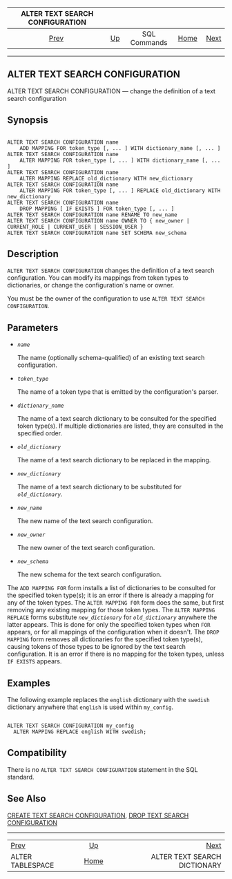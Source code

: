 <!--?xml version="1.0" encoding="UTF-8" standalone="no"?-->

|            ALTER TEXT SEARCH CONFIGURATION           |                                        |              |                                                       |                                                                    |
| :--------------------------------------------------: | :------------------------------------- | :----------: | ----------------------------------------------------: | -----------------------------------------------------------------: |
| [Prev](sql-altertablespace.html "ALTER TABLESPACE")  | [Up](sql-commands.html "SQL Commands") | SQL Commands | [Home](index.html "PostgreSQL 17devel Documentation") |  [Next](sql-altertsdictionary.html "ALTER TEXT SEARCH DICTIONARY") |

***

[]()

## ALTER TEXT SEARCH CONFIGURATION

ALTER TEXT SEARCH CONFIGURATION — change the definition of a text search configuration

## Synopsis

```

ALTER TEXT SEARCH CONFIGURATION name
    ADD MAPPING FOR token_type [, ... ] WITH dictionary_name [, ... ]
ALTER TEXT SEARCH CONFIGURATION name
    ALTER MAPPING FOR token_type [, ... ] WITH dictionary_name [, ... ]
ALTER TEXT SEARCH CONFIGURATION name
    ALTER MAPPING REPLACE old_dictionary WITH new_dictionary
ALTER TEXT SEARCH CONFIGURATION name
    ALTER MAPPING FOR token_type [, ... ] REPLACE old_dictionary WITH new_dictionary
ALTER TEXT SEARCH CONFIGURATION name
    DROP MAPPING [ IF EXISTS ] FOR token_type [, ... ]
ALTER TEXT SEARCH CONFIGURATION name RENAME TO new_name
ALTER TEXT SEARCH CONFIGURATION name OWNER TO { new_owner | CURRENT_ROLE | CURRENT_USER | SESSION_USER }
ALTER TEXT SEARCH CONFIGURATION name SET SCHEMA new_schema
```

## Description

`ALTER TEXT SEARCH CONFIGURATION` changes the definition of a text search configuration. You can modify its mappings from token types to dictionaries, or change the configuration's name or owner.

You must be the owner of the configuration to use `ALTER TEXT SEARCH CONFIGURATION`.

## Parameters

*   *`name`*

    The name (optionally schema-qualified) of an existing text search configuration.

*   *`token_type`*

    The name of a token type that is emitted by the configuration's parser.

*   *`dictionary_name`*

    The name of a text search dictionary to be consulted for the specified token type(s). If multiple dictionaries are listed, they are consulted in the specified order.

*   *`old_dictionary`*

    The name of a text search dictionary to be replaced in the mapping.

*   *`new_dictionary`*

    The name of a text search dictionary to be substituted for *`old_dictionary`*.

*   *`new_name`*

    The new name of the text search configuration.

*   *`new_owner`*

    The new owner of the text search configuration.

*   *`new_schema`*

    The new schema for the text search configuration.

The `ADD MAPPING FOR` form installs a list of dictionaries to be consulted for the specified token type(s); it is an error if there is already a mapping for any of the token types. The `ALTER MAPPING FOR` form does the same, but first removing any existing mapping for those token types. The `ALTER MAPPING REPLACE` forms substitute *`new_dictionary`* for *`old_dictionary`* anywhere the latter appears. This is done for only the specified token types when `FOR` appears, or for all mappings of the configuration when it doesn't. The `DROP MAPPING` form removes all dictionaries for the specified token type(s), causing tokens of those types to be ignored by the text search configuration. It is an error if there is no mapping for the token types, unless `IF EXISTS` appears.

## Examples

The following example replaces the `english` dictionary with the `swedish` dictionary anywhere that `english` is used within `my_config`.

```

ALTER TEXT SEARCH CONFIGURATION my_config
  ALTER MAPPING REPLACE english WITH swedish;
```

## Compatibility

There is no `ALTER TEXT SEARCH CONFIGURATION` statement in the SQL standard.

## See Also

[CREATE TEXT SEARCH CONFIGURATION](sql-createtsconfig.html "CREATE TEXT SEARCH CONFIGURATION"), [DROP TEXT SEARCH CONFIGURATION](sql-droptsconfig.html "DROP TEXT SEARCH CONFIGURATION")

***

|                                                      |                                                       |                                                                    |
| :--------------------------------------------------- | :---------------------------------------------------: | -----------------------------------------------------------------: |
| [Prev](sql-altertablespace.html "ALTER TABLESPACE")  |         [Up](sql-commands.html "SQL Commands")        |  [Next](sql-altertsdictionary.html "ALTER TEXT SEARCH DICTIONARY") |
| ALTER TABLESPACE                                     | [Home](index.html "PostgreSQL 17devel Documentation") |                                       ALTER TEXT SEARCH DICTIONARY |
